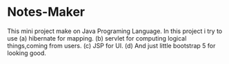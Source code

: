 # Notes-Maker
This mini project make on Java Programing Language.
In this project i try  to use (a) hibernate for mapping.
                              (b)  servlet for computing logical things,coming from users.
                              (c)  JSP for UI.
                              (d)  And  just little bootstrap 5 for looking good.
